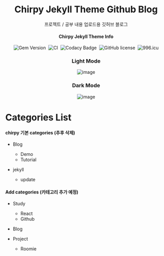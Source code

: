 <div align="center">

  <!-- markdownlint-disable-next-line -->
  # Chirpy Jekyll Theme Github Blog

  프로젝트 / 공부 내용 업로드용 깃허브 블로그

  #### Chirpy Jekyll Theme Info

  ![Gem Version](https://img.shields.io/gem/v/jekyll-theme-chirpy?color=brightgreen)&nbsp;
  ![CI](https://github.com/cotes2020/jekyll-theme-chirpy/actions/workflows/ci.yml/badge.svg?branch=master&event=push)&nbsp;
  ![Codacy Badge](https://app.codacy.com/project/badge/Grade/4e556876a3c54d5e8f2d2857c4f43894)&nbsp;
  ![GitHub license](https://img.shields.io/github/license/cotes2020/jekyll-theme-chirpy.svg)&nbsp;
  ![996.icu](https://img.shields.io/badge/link-996.icu-%23FF4D5B.svg)

  ### Light Mode
  ![image](https://github.com/zjarhdsumin/zjarhdsumin.github.io/assets/88326586/a5ca76da-107d-4f08-8cc5-96e846a2e018)

  ### Dark Mode
  ![image](https://github.com/zjarhdsumin/zjarhdsumin.github.io/assets/88326586/5d607f54-a071-432b-885d-93ae2c51b9a6)

</div>

# Categories List
#### chirpy 기본 categories (추후 삭제)
- Blog
  - Demo
  - Tutorial

- jekyll
  - update

#### Add categories (카테고리 추가 예정)
- Study
  - React
  - Github

- Blog

- Project
  - Roomie